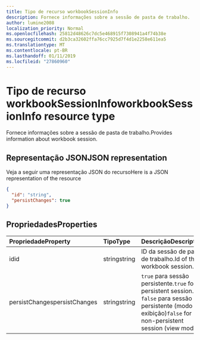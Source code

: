 ```yaml
---
title: Tipo de recurso workbookSessionInfo
description: Fornece informações sobre a sessão de pasta de trabalho.
author: lumine2008
localization_priority: Normal
ms.openlocfilehash: 25812d48626c7dc5e468915f7308941a4f74b38e
ms.sourcegitcommit: d2b3ca32602ffa76cc7925d7f4d1e2258e611ea5
ms.translationtype: MT
ms.contentlocale: pt-BR
ms.lasthandoff: 01/11/2019
ms.locfileid: "27860960"
---
```

# <a name="workbooksessioninfo-resource-type"></a><span data-ttu-id="7a8e6-103">Tipo de recurso workbookSessionInfo</span><span class="sxs-lookup"><span data-stu-id="7a8e6-103">workbookSessionInfo resource type</span></span>

<span data-ttu-id="7a8e6-104">Fornece informações sobre a sessão de pasta de trabalho.</span><span class="sxs-lookup"><span data-stu-id="7a8e6-104">Provides information about workbook session.</span></span>


## <a name="json-representation"></a><span data-ttu-id="7a8e6-105">Representação JSON</span><span class="sxs-lookup"><span data-stu-id="7a8e6-105">JSON representation</span></span>

<span data-ttu-id="7a8e6-106">Veja a seguir uma representação JSON do recurso</span><span class="sxs-lookup"><span data-stu-id="7a8e6-106">Here is a JSON representation of the resource</span></span>

<!-- {
  "blockType": "resource",
  "optionalProperties": [  ],
  "@odata.type": "microsoft.graph.workbookSessionInfo"
}-->

```json
{
  "id": "string",
  "persistChanges": true
}
```

## <a name="properties"></a><span data-ttu-id="7a8e6-107">Propriedades</span><span class="sxs-lookup"><span data-stu-id="7a8e6-107">Properties</span></span>

| <span data-ttu-id="7a8e6-108">Propriedade</span><span class="sxs-lookup"><span data-stu-id="7a8e6-108">Property</span></span> | <span data-ttu-id="7a8e6-109">Tipo</span><span class="sxs-lookup"><span data-stu-id="7a8e6-109">Type</span></span>  | <span data-ttu-id="7a8e6-110">Descrição</span><span class="sxs-lookup"><span data-stu-id="7a8e6-110">Description</span></span>                               |
|:---------|:------|:------------------------------------------|
| <span data-ttu-id="7a8e6-111">id</span><span class="sxs-lookup"><span data-stu-id="7a8e6-111">id</span></span>  | <span data-ttu-id="7a8e6-112">string</span><span class="sxs-lookup"><span data-stu-id="7a8e6-112">string</span></span> | <span data-ttu-id="7a8e6-113">ID da sessão de pasta de trabalho.</span><span class="sxs-lookup"><span data-stu-id="7a8e6-113">Id of the workbook session.</span></span> |
| <span data-ttu-id="7a8e6-114">persistChanges</span><span class="sxs-lookup"><span data-stu-id="7a8e6-114">persistChanges</span></span> | <span data-ttu-id="7a8e6-115">string</span><span class="sxs-lookup"><span data-stu-id="7a8e6-115">string</span></span> |  <span data-ttu-id="7a8e6-116">`true` para sessão persistente.</span><span class="sxs-lookup"><span data-stu-id="7a8e6-116">`true` for persistent session.</span></span> <span data-ttu-id="7a8e6-117">`false` para sessão não persistente (modo de exibição)</span><span class="sxs-lookup"><span data-stu-id="7a8e6-117">`false` for non-persistent session (view mode)</span></span> |

